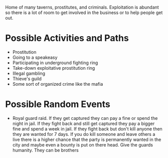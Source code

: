 Home of many taverns, prostitutes, and criminals. Exploitation is abundant so there is a lot of room to get involved in the business or to help people get out.

# Possible Activities and Paths
- Prostitution
- Going to a speakeasy
- Participating in underground fighting ring
- Take-down exploitative prostitution ring
- Illegal gambling
- Thieve's guild
- Some sort of organized crime like the mafia
# Possible Random Events
- Royal guard raid. If they get captured they can pay a fine or spend the night in jail. If they fight back and still get captured they pay a bigger fine and spend a week in jail. If they fight back but don't kill anyone then they are wanted for 7 days. If you do kill someone and leave others a live there is a higher chance that the party is permanently wanted in the city and maybe even a bounty is put on there head. Give the guards humanity. They can be brothers 